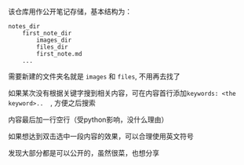 该仓库用作公开笔记存储，基本结构为：  
```
notes_dir
    first_note_dir
        images_dir
        files_dir
        first_note.md
    ...
```

需要新建的文件夹名就是 `images` 和 `files`, 不用再去找了  

如果某次没有根据关键字搜到相关内容，可在内容首行添加`keywords: <the keyword>..  `, 方便之后搜索  

内容最后加一行空行（受python影响，没什么理由）  

如果想达到双击选中一段内容的效果，可以合理使用英文符号  

发现大部分都是可以公开的，虽然很菜，也想分享  